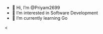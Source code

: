 - 👋 Hi, I’m @Priyam2699
- 👀 I’m interested in Software Development
- 🌱 I’m currently learning Go


<

